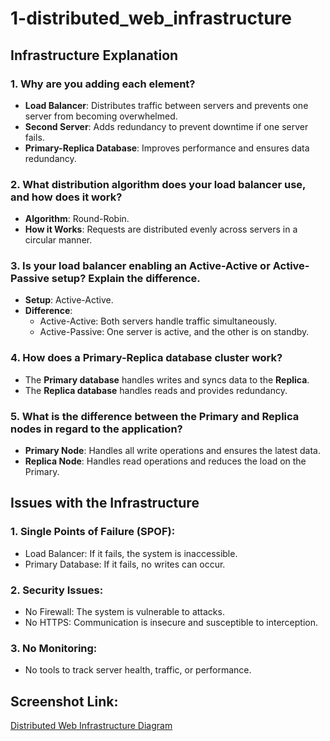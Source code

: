 # 1-distributed_web_infrastructure

## Infrastructure Explanation

### 1. Why are you adding each element?
- **Load Balancer**: Distributes traffic between servers and prevents one server from becoming overwhelmed.
- **Second Server**: Adds redundancy to prevent downtime if one server fails.
- **Primary-Replica Database**: Improves performance and ensures data redundancy.

### 2. What distribution algorithm does your load balancer use, and how does it work?
- **Algorithm**: Round-Robin.
- **How it Works**: Requests are distributed evenly across servers in a circular manner.

### 3. Is your load balancer enabling an Active-Active or Active-Passive setup? Explain the difference.
- **Setup**: Active-Active.
- **Difference**:
  - Active-Active: Both servers handle traffic simultaneously.
  - Active-Passive: One server is active, and the other is on standby.

### 4. How does a Primary-Replica database cluster work?
- The **Primary database** handles writes and syncs data to the **Replica**.
- The **Replica database** handles reads and provides redundancy.

### 5. What is the difference between the Primary and Replica nodes in regard to the application?
- **Primary Node**: Handles all write operations and ensures the latest data.
- **Replica Node**: Handles read operations and reduces the load on the Primary.

## Issues with the Infrastructure

### 1. Single Points of Failure (SPOF):
- Load Balancer: If it fails, the system is inaccessible.
- Primary Database: If it fails, no writes can occur.

### 2. Security Issues:
- No Firewall: The system is vulnerable to attacks.
- No HTTPS: Communication is insecure and susceptible to interception.

### 3. No Monitoring:
- No tools to track server health, traffic, or performance.

## Screenshot Link:
[Distributed Web Infrastructure Diagram](https://imgur.com/Z52CEyE)
